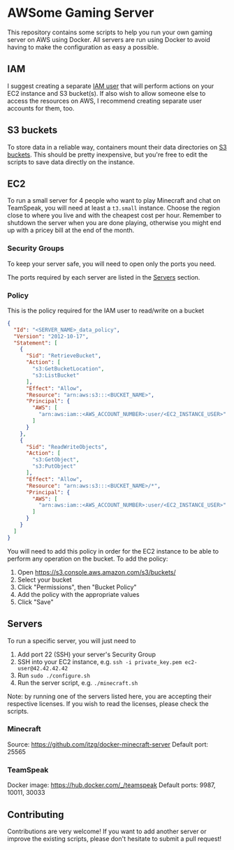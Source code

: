 # AWSome Gaming Server

This repository contains some scripts to help you run your own gaming server on AWS using Docker.
All servers are run using Docker to avoid having to make the configuration as easy a possible.

## IAM

I suggest creating a separate [IAM user](https://console.aws.amazon.com/iam/home#/users) that will perform actions on your EC2 instance and S3 bucket(s).
If also wish to allow someone else to access the resources on AWS, I recommend creating separate user accounts for them, too.

## S3 buckets

To store data in a reliable way, containers mount their data directories on [S3 buckets](https://s3.console.aws.amazon.com/s3/home).
This should be pretty inexpensive, but you're free to edit the scripts to save data directly on the instance.

## EC2

To run a small server for 4 people who want to play Minecraft and chat on TeamSpeak, you will need at least a `t3.small` instance.
Choose the region close to where you live and with the cheapest cost per hour.
Remember to shutdown the server when you are done playing, otherwise you might end up with a pricey bill at the end of the month.

### Security Groups

To keep your server safe, you will need to open only the ports you need.

The ports required by each server are listed in the [Servers](#servers) section.

### Policy

This is the policy required for the IAM user to read/write on a bucket

```json
{
  "Id": "<SERVER_NAME>_data_policy",
  "Version": "2012-10-17",
  "Statement": [
    {
      "Sid": "RetrieveBucket",
      "Action": [
        "s3:GetBucketLocation",
        "s3:ListBucket"
      ],
      "Effect": "Allow",
      "Resource": "arn:aws:s3:::<BUCKET_NAME>",
      "Principal": {
        "AWS": [
          "arn:aws:iam::<AWS_ACCOUNT_NUMBER>:user/<EC2_INSTANCE_USER>"
        ]
      }
    },
    {
      "Sid": "ReadWriteObjects",
      "Action": [
        "s3:GetObject",
        "s3:PutObject"
      ],
      "Effect": "Allow",
      "Resource": "arn:aws:s3:::<BUCKET_NAME>/*",
      "Principal": {
        "AWS": [
          "arn:aws:iam::<AWS_ACCOUNT_NUMBER>:user/<EC2_INSTANCE_USER>"
        ]
      }
    }
  ]
}
```

You will need to add this policy in order for the EC2 instance to be able to perform any operation on the bucket. To add the policy:
1. Open https://s3.console.aws.amazon.com/s3/buckets/
2. Select your bucket
3. Click "Permissions", then "Bucket Policy"
4. Add the policy with the appropriate values
5. Click "Save"

## Servers

To run a specific server, you will just need to
1. Add port 22 (SSH) your server's Security Group
2. SSH into your EC2 instance, e.g. `ssh -i private_key.pem ec2-user@42.42.42.42`
2. Run `sudo ./configure.sh`
3. Run the server script, e.g. `./minecraft.sh`

Note: by running one of the servers listed here, you are accepting their respective licenses.
If you wish to read the licenses, please check the scripts.

### Minecraft

Source: https://github.com/itzg/docker-minecraft-server
Default port: 25565

### TeamSpeak

Docker image: https://hub.docker.com/_/teamspeak 
Default ports: 9987, 10011, 30033

## Contributing

Contributions are very welcome! 
If you want to add another server or improve the existing scripts, please don't hesitate to submit a pull request!
